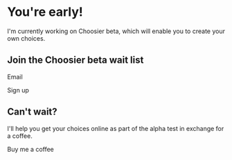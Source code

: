 # You're early!

I'm currently working on Choosier beta, which will enable you to create your own choices.

## Join the Choosier beta wait list

Email

Sign up

## Can't wait?

I'll help you get your choices online as part of the alpha test in exchange for a coffee.

Buy me a coffee
